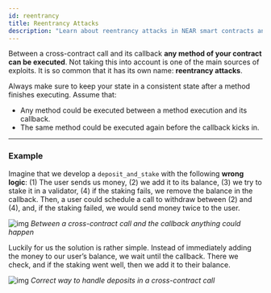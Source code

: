 ```yaml
---
id: reentrancy
title: Reentrancy Attacks
description: "Learn about reentrancy attacks in NEAR smart contracts and how to prevent them with proper security measures and coding practices."
---
```


Between a cross-contract call and its callback **any method of your contract can be executed**. Not taking this into account is one of the main sources of exploits. It is so common that it has its own name: **reentrancy attacks**.

Always make sure to keep your state in a consistent state after a method finishes executing. Assume that:

- Any method could be executed between a method execution and its callback.
- The same method could be executed again before the callback kicks in.

---

### Example
Imagine that we develop a `deposit_and_stake` with the following **wrong logic**: (1) The user sends us money, (2) we add it to its balance, (3) we try to stake it in a validator, (4) if the staking fails, we remove the balance in the callback. Then, a user could schedule a call to withdraw between (2) and (4), and, if the staking failed, we would send money twice to the user.

![img](/docs/assets/smart-contracts/security/callback-flow2.png)
*Between a cross-contract call and the callback anything could happen*

Luckily for us the solution is rather simple. Instead of immediately adding the money to our user’s balance, we wait until the callback. There we check, and if the staking went well, then we add it to their balance.

![img](/docs/assets/smart-contracts/security/callback-flow3.png)
*Correct way to handle deposits in a cross-contract call*